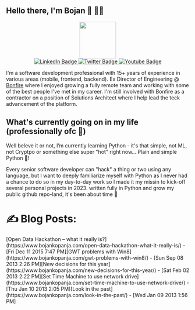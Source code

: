 ## Hello there, I'm Bojan 👋 👨‍💻

<div id="header" align="center">
  <img src="https://media.giphy.com/media/M9gbBd9nbDrOTu1Mqx/giphy.gif" width="100"/>

  <div id="badges">
    <a href="https://www.linkedin.com/in/bkopanja/">
      <img src="https://img.shields.io/badge/LinkedIn-blue?style=for-the-badge&logo=linkedin&logoColor=white" alt="LinkedIn Badge"/>
    </a>
    <a href="https://twitter.com/bkopanja/">
      <img src="https://img.shields.io/badge/Twitter-blue?style=for-the-badge&logo=twitter&logoColor=white" alt="Twitter Badge"/>
    </a>
    <a href="https://www.youtube.com/c/BojanKopanja">
      <img src="https://img.shields.io/badge/YouTube-red?style=for-the-badge&logo=youtube&logoColor=white" alt="Youtube Badge"/>
    </a>
  </div>
</div>

I'm a software development professional with 15+ years of experience in various areas (mobile, frontend, backend). Ex Director of Engineering @ [Bonfire](https://bonfire.com) where I enjoyed growing a fully remote team and working with some of the best people I've met in my career. I'm still involved with Bonfire as a contractor on a position of Solutions Architect where I help lead the teck advancement of the platform.

## What's currently going on in my life (professionally ofc 🙂)

Well beleve it or not, I’m currently learning Python - it's that simple, not ML, not Cryptpo or something else super "hot" right now... Plain and simple Python 🙂!

Every senior software developer can "hack" a thing or two using any language, but I want to deeply familiarize myself with Python as I never had a chance to do so in my day-to-day work so I made it my missin to kick-off several personal projects in 2023. written fully in Python and grow my public github repo-land, it's been about time 🤘

# :writing_hand: Blog Posts:
<!-- BLOG-POST-LIST:START -->[Open Data Hackathon – what it really is?](https://www.bojankopanja.com/open-data-hackathon-what-it-really-is/) - [Fri Dec 11 2015 7:47 PM][GWT problems with Win8](https://www.bojankopanja.com/gwt-problems-with-win8/) - [Sun Sep 08 2013 2:26 PM][New decisions for this year](https://www.bojankopanja.com/new-decisions-for-this-year/) - [Sat Feb 02 2013 2:22 PM][Set Time Machine to use network drive](https://www.bojankopanja.com/set-time-machine-to-use-network-drive/) - [Thu Jan 10 2013 2:05 PM][Look in the past](https://www.bojankopanja.com/look-in-the-past/) - [Wed Jan 09 2013 1:56 PM]<!-- BLOG-POST-LIST:END -->
